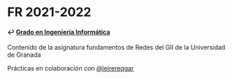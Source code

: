 # FR 2021-2022
#### ↩️ [Grado en Ingeniería Informática](https://github.com/clarasdfgh/GII)

Contenido de la asignatura fundamentos de Redes del GII de la Universidad de Granada

Prácticas en colaboración con [@leirereqgar](https://github.com/leirereqgar/)

